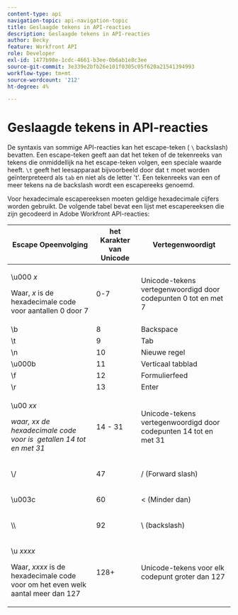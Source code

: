 ```yaml
---
content-type: api
navigation-topic: api-navigation-topic
title: Geslaagde tekens in API-reacties
description: Geslaagde tekens in API-reacties
author: Becky
feature: Workfront API
role: Developer
exl-id: 1477b98e-1cdc-4661-b3ee-0b6ab1e8c3ee
source-git-commit: 3e339e2bfb26e101f0305c05f620a21541394993
workflow-type: tm+mt
source-wordcount: '212'
ht-degree: 4%

---
```


# Geslaagde tekens in API-reacties

De syntaxis van sommige API-reacties kan het escape-teken ( `\` backslash) bevatten. Een escape-teken geeft aan dat het teken of de tekenreeks van tekens die onmiddellijk na het escape-teken volgen, een speciale waarde heeft. `\t` geeft het leesapparaat bijvoorbeeld door dat `t` moet worden geïnterpreteerd als `tab` en niet als de letter &#39;t&#39;. Een tekenreeks van een of meer tekens na de backslash wordt een escapereeks genoemd.

Voor hexadecimale escapereeksen moeten geldige hexadecimale cijfers worden gebruikt. De volgende tabel bevat een lijst met escapereeksen die zijn gecodeerd in Adobe Workfront API-reacties:

<table style="table-layout:auto"> 
 <col> 
 <col> 
 <col> 
 <thead> 
  <tr> 
   <th><strong> Escape Opeenvolging </strong> </th> 
   <th><strong> het Karakter van Unicode </strong> </th> 
   <th><strong> Vertegenwoordigt </strong> </th> 
  </tr> 
 </thead> 
 <tbody> 
  <tr> 
   <td> <p>\u000 <em> x </em></p> <p>Waar, <em> x </em> is de hexadecimale code voor aantallen 0 door 7</p> </td> 
   <td>0-7</td> 
   <td>Unicode-tekens vertegenwoordigd door codepunten 0 tot en met 7</td> 
  </tr> 
  <tr> 
   <td>\b</td> 
   <td>8</td> 
   <td>Backspace</td> 
  </tr> 
  <tr> 
   <td>\t</td> 
   <td>9</td> 
   <td>Tab</td> 
  </tr> 
  <tr> 
   <td>\n</td> 
   <td>10</td> 
   <td>Nieuwe regel</td> 
  </tr> 
  <tr> 
   <td>\u000b</td> 
   <td>11</td> 
   <td>Verticaal tabblad</td> 
  </tr> 
  <tr> 
   <td>\f</td> 
   <td>12</td> 
   <td>Formulierfeed</td> 
  </tr> 
  <tr> 
   <td>\r</td> 
   <td>13</td> 
   <td>Enter</td> 
  </tr> 
  <tr> 
   <td> <p>\u00 <em> xx </em></p> <p><em> waar, xx de hexadecimale code voor is  getallen 14 tot en met 31 </em> </p> </td> 
   <td>14 - 31</td> 
   <td>Unicode-tekens vertegenwoordigd door codepunten 14 tot en met 31</td> 
  </tr> 
  <tr> 
   <td> <p>\/</p> </td> 
   <td>47</td> 
   <td>/ (Forward slash)</td> 
  </tr> 
  <tr> 
   <td> <p>\u003c</p> </td> 
   <td>60</td> 
   <td>&lt; (Minder dan)</td> 
  </tr> 
  <tr> 
   <td> <p>\\</p> </td> 
   <td>92</td> 
   <td>\ (backslash)</td> 
  </tr> 
  <tr> 
   <td> <p>\u<em> xxxx </em></p> <p>Waar, <em> xxxx </em> is de hexadecimale code voor om het even welk aantal meer dan 127</p> </td> 
   <td>128+</td> 
   <td>Unicode-tekens voor elk codepunt groter dan 127</td> 
  </tr> 
 </tbody> 
</table>
